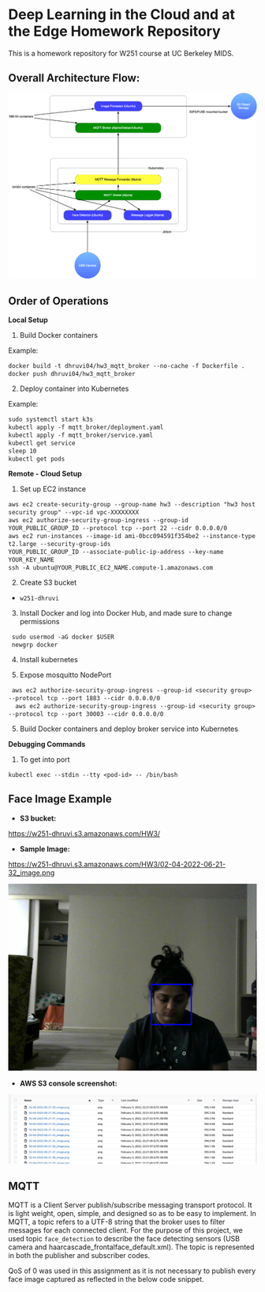# Deep Learning in the Cloud and at the Edge Homework Repository

This is a homework repository for W251 course at UC Berkeley MIDS.

## Overall Architecture Flow:

![image](./hw3.png)




## Order of Operations
**Local Setup**
1. Build Docker containers

Example:
```
docker build -t dhruvi04/hw3_mqtt_broker --no-cache -f Dockerfile .
docker push dhruvi04/hw3_mqtt_broker
```

2. Deploy container into Kubernetes

Example:
```
sudo systemctl start k3s
kubectl apply -f mqtt_broker/deployment.yaml
kubectl apply -f mqtt_broker/service.yaml
kubectl get service
sleep 10
kubectl get pods
```


**Remote - Cloud Setup**
1. Set up EC2 instance
```
aws ec2 create-security-group --group-name hw3 --description "hw3 host security group" --vpc-id vpc-XXXXXXXX
aws ec2 authorize-security-group-ingress --group-id YOUR_PUBLIC_GROUP_ID --protocol tcp --port 22 --cidr 0.0.0.0/0
aws ec2 run-instances --image-id ami-0bcc094591f354be2 --instance-type t2.large --security-group-ids
YOUR_PUBLIC_GROUP_ID --associate-public-ip-address --key-name YOUR_KEY_NAME
ssh -A ubuntu@YOUR_PUBLIC_EC2_NAME.compute-1.amazonaws.com
```
2. Create S3 bucket
- `w251-dhruvi`

3. Install Docker and log into Docker Hub, and made sure to change permissions
```
 sudo usermod -aG docker $USER
 newgrp docker
```
4. Install kubernetes

4. Expose mosquitto NodePort
```
 aws ec2 authorize-security-group-ingress --group-id <security group> --protocol tcp --port 1883 --cidr 0.0.0.0/0
  aws ec2 authorize-security-group-ingress --group-id <security group> --protocol tcp --port 30003 --cidr 0.0.0.0/0
```
5. Build Docker containers and deploy broker service into Kubernetes

**Debugging Commands**

1. To get into port
```
kubectl exec --stdin --tty <pod-id> -- /bin/bash
```

## Face Image Example
- **S3 bucket:** 

https://w251-dhruvi.s3.amazonaws.com/HW3/

- **Sample Image:**

https://w251-dhruvi.s3.amazonaws.com/HW3/02-04-2022-06-21-32_image.png


![image](./02-04-2022-06-21-29_image.png)

- **AWS S3 console screenshot:**

![image](./aws_s3.png)

## MQTT
MQTT is a Client Server publish/subscribe messaging transport protocol. It is light weight, open, simple, and designed so as to be easy to implement. In MQTT, a topic refers to a UTF-8 string that the broker uses to filter messages for each connected client. For the purpose of this project, we used topic `face_detection` to  describe the face detecting sensors (USB camera and haarcascade_frontalface_default.xml). The topic is represented in both the publisher and subscriber codes. 

QoS of 0 was used in this assignment as it is not necessary to publish every face image captured as reflected in the below code snippet.